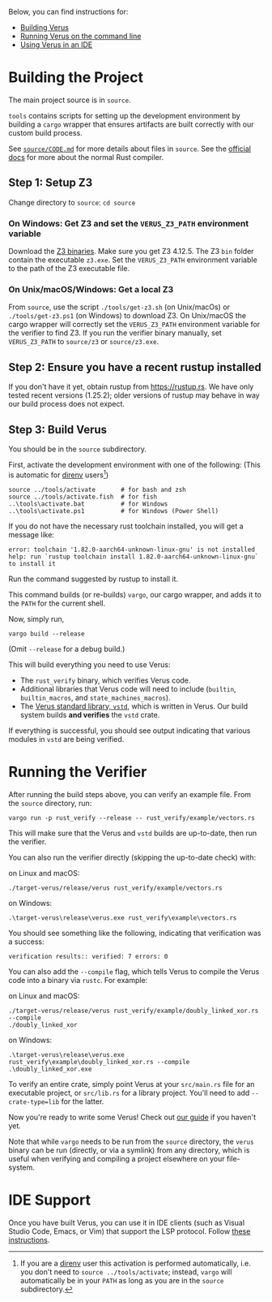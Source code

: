 Below, you can find instructions for:
  * [Building Verus](./INSTALL.md#building-the-project)
  * [Running Verus on the command line](./INSTALL.md#running-the-verifier)
  * [Using Verus in an IDE](./INSTALL.md#ide-support)

# Building the Project

The main project source is in `source`.

`tools` contains scripts for setting up the development environment by
building a `cargo` wrapper that ensures artifacts are built correctly with
our custom build process.

See [`source/CODE.md`](source/CODE.md) for more details about files in `source`.  See the
[official docs](https://rustc-dev-guide.rust-lang.org/) for more about the
normal Rust compiler.

## Step 1: Setup Z3

Change directory to `source`: `cd source`

### On Windows: Get Z3 and set the `VERUS_Z3_PATH` environment variable

Download the [Z3 binaries](https://github.com/Z3Prover/z3/releases).
Make sure you get Z3 4.12.5.
The Z3 `bin` folder contain the executable `z3.exe`.
Set the `VERUS_Z3_PATH` environment variable to the path of the Z3 executable file.

### On Unix/macOS/Windows: Get a local Z3

From `source`, use the script `./tools/get-z3.sh` (on Unix/macOs) or `./tools/get-z3.ps1` (on Windows) to download Z3.
On Unix/macOS the cargo wrapper will correctly set the `VERUS_Z3_PATH` environment variable for the verifier to find Z3.
If you run the verifier binary manually, set `VERUS_Z3_PATH` to `source/z3` or `source/z3.exe`.

## Step 2: Ensure you have a recent rustup installed

If you don't have it yet, obtain rustup from https://rustup.rs.
We have only tested recent versions (1.25.2); older versions of rustup may behave in way our build
process does not expect.

## Step 3: Build Verus

You should be in the `source` subdirectory.

First, activate the development environment with one of the following: (This is automatic for [direnv](https://direnv.net/) users[^1])

```
source ../tools/activate       # for bash and zsh
source ../tools/activate.fish  # for fish
..\tools\activate.bat          # for Windows
..\tools\activate.ps1          # for Windows (Power Shell)
```

If you do not have the necessary rust toolchain installed, you will get a message like:
```
error: toolchain '1.82.0-aarch64-unknown-linux-gnu' is not installed
help: run `rustup toolchain install 1.82.0-aarch64-unknown-linux-gnu` to install it
```
Run the command suggested by rustup to install it.

This command builds (or re-builds) `vargo`, our cargo wrapper, and adds it to the `PATH` for the current shell.

Now, simply run,

```
vargo build --release
```

(Omit `--release` for a debug build.)

This will build everything you need to use Verus:
- The `rust_verify` binary, which verifies Verus code.
- Additional libraries that Verus code will need to include (`builtin`, `builtin_macros`, and `state_machines_macros`).
- The [Verus standard library, `vstd`](https://verus-lang.github.io/verus/verusdoc/vstd/), which is written in Verus. Our build system builds **and verifies** the `vstd` crate.

If everything is successful, you should see output indicating that various modules in `vstd` are being verified.

# Running the Verifier 

After running the build steps above, you can verify an example file.
From the `source` directory, run:

```
vargo run -p rust_verify --release -- rust_verify/example/vectors.rs
```

This will make sure that the Verus and `vstd` builds are up-to-date, then run the verifier.

You can also run the verifier directly (skipping the up-to-date check) with:

on Linux and macOS:

```
./target-verus/release/verus rust_verify/example/vectors.rs
```

on Windows:

```
.\target-verus\release\verus.exe rust_verify\example\vectors.rs
```

You should see something like the following, indicating that verification was a success:

```
verification results:: verified: 7 errors: 0
```

You can also add the `--compile` flag, which tells Verus to compile the Verus code into a binary via `rustc`. For example:

on Linux and macOS:

```
./target-verus/release/verus rust_verify/example/doubly_linked_xor.rs --compile
./doubly_linked_xor
```

on Windows:

```
.\target-verus\release\verus.exe rust_verify\example\doubly_linked_xor.rs --compile
.\doubly_linked_xor.exe
```
To verify an entire crate, simply point Verus at your `src/main.rs` file for an executable project, or `src/lib.rs` for a library project. You'll need to add `--crate-type=lib` for the latter.

Now you're ready to write some Verus! Check out [our guide](https://verus-lang.github.io/verus/guide/getting_started.html) if you haven't yet.

Note that while `vargo` needs to be run from the `source` directory, the `verus` binary can be run (directly, or via a symlink) from any
directory, which is useful when verifying and compiling a project elsewhere on your file-system.

# IDE Support

Once you have built Verus, you can use it in IDE clients (such as Visual Studio
Code, Emacs, or Vim) that support the LSP protocol.  Follow [these instructions](https://verus-lang.github.io/verus/guide/ide_support.html).

[^1]: If you are a [direnv](https://direnv.net/) user this activation is performed automatically, i.e. you don't need to `source ../tools/activate`; instead, `vargo` will automatically be in your `PATH` as long as you are in the `source` subdirectory.

